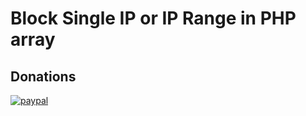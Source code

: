 # Block Single IP or IP Range in PHP array

## Donations
[![paypal](https://www.paypalobjects.com/en_US/i/btn/btn_donateCC_LG.gif)](https://www.paypal.com/paypalme/cranetsuru)